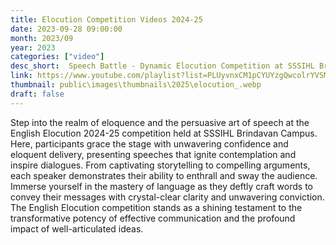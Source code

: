```yaml
---
title: Elocution Competition Videos 2024-25
date: 2023-09-28 09:00:00
month: 2023/09
year: 2023
categories: ["video"]
desc_short:  Speech Battle - Dynamic Elocution Competition at SSSIHL Brindavan Campus
link: https://www.youtube.com/playlist?list=PLUyvnxCM1pCYUYzgQwcolrYVSMLCLdckv
thumbnail: public\images\thumbnails\2025\elocution_.webp
draft: false
---
```


 Step into the realm of eloquence and the persuasive art of speech at the English Elocution 2024-25 competition held at SSSIHL Brindavan Campus. Here, participants grace the stage with unwavering confidence and eloquent delivery, presenting speeches that ignite contemplation and inspire dialogues. From captivating storytelling to compelling arguments, each speaker demonstrates their ability to enthrall and sway the audience. Immerse yourself in the mastery of language as they deftly craft words to convey their messages with crystal-clear clarity and unwavering conviction. The English Elocution competition stands as a shining testament to the transformative potency of effective communication and the profound impact of well-articulated ideas.